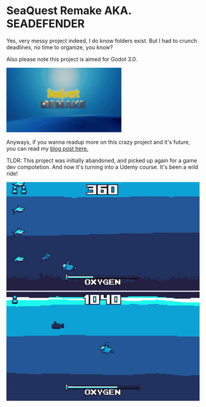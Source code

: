 # SeaQuest Remake AKA. SEADEFENDER

Yes, very messy project indeed, I do know folders exist.
But I had to crunch deadlines, no time to organize, you know?

Also please note this project is aimed for Godot 3.0.

![sea-quest-remake-title](misc/sea-quest-remake-title.gif)

Anyways, if you wanna readup more on this crazy project and it's future, you can read my [blog post here.](https://plug-world.com/posts/seadefender/)

TLDR: This project was initially abandoned, and picked up again for a game dev compotetion. And now it's turning into a Udemy course. It's been a wild ride!

![gameplay-1](misc/seadefender-1.gif)
![gameplay-2](misc/seadefender-2.gif)
